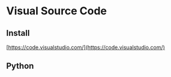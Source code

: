 # Visual Source Code

## Install

[https://code.visualstudio.com/](https://code.visualstudio.com/)

## Python

